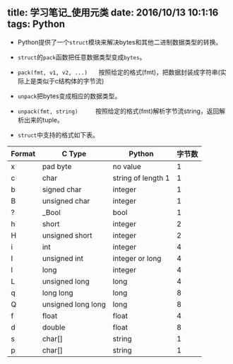 ﻿title: 学习笔记_使用元类
date: 2016/10/13 10:1:16
tags: Python
---

- Python提供了一个`struct`模块来解决bytes和其他二进制数据类型的转换。

- `struct`的`pack`函数把任意数据类型变成`bytes`。
 - `pack(fmt, v1, v2, ...)   `  按照给定的格式(fmt)，把数据封装成字符串(实际上是类似于c结构体的字节流)

- `unpack`把bytes变成相应的数据类型。
 - `unpack(fmt, string)     `  按照给定的格式(fmt)解析字节流string，返回解析出来的tuple。
 
- `struct`中支持的格式如下表。

|Format	|C Type|	Python	|字节数|
|--|--|--|--|
|x	|pad byte|	no value|	1
|c|	char|	string of length 1	|1
|b|	signed char	|integer|	1
|B|	unsigned char|	integer|	1
|?|	_Bool|	bool|	1
|h|	short|	integer|	2
|H|	unsigned short|	integer	|2
|i|	int|	integer|	4
|I|	unsigned int|	integer or long|	4
|l|	long|	integer|	4
|L|	unsigned long|	long|	4
|q|	long long|	long|	8
|Q|	unsigned long long|	long|	8
|f|	float|	float|	4
|d|	double|	float|	8
|s|	char[]|	string|	1
|p|	char[]|	string|	1